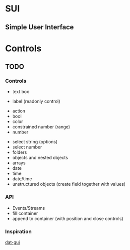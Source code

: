 # SUI

## Simple User Interface

# Controls

## TODO

### Controls
  - text box
  * label (readonly control)
  - action
  - bool
  - color
  - constrained number (range)
  - number
  * select string (options)
  * select number
  * folders
  * objects and nested objects
  * arrays
  * date
  * time
  * date/time
  * unstructured objects (create field together with values)

### API
  * Events/Streams
  * fill container
  * append to container (with position and close controls)


### Inspiration

[dat-gui](http://workshop.chromeexperiments.com/examples/gui/#1--Basic-Usage)